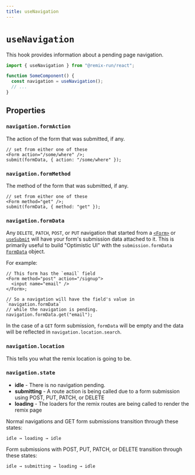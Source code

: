 ```yaml
---
title: useNavigation
---
```


# `useNavigation`

This hook provides information about a pending page navigation.

```js
import { useNavigation } from "@remix-run/react";

function SomeComponent() {
  const navigation = useNavigation();
  // ...
}
```

## Properties

### `navigation.formAction`

The action of the form that was submitted, if any.

```tsx
// set from either one of these
<Form action="/some/where" />;
submit(formData, { action: "/some/where" });
```

### `navigation.formMethod`

The method of the form that was submitted, if any.

```tsx
// set from either one of these
<Form method="get" />;
submit(formData, { method: "get" });
```

### `navigation.formData`

Any `DELETE`, `PATCH`, `POST`, or `PUT` navigation that started from a [`<Form>`][form-component] or [`useSubmit`][use-submit] will have your form's submission data attached to it. This is primarily useful to build "Optimistic UI" with the `submission.formData` [`FormData`][form-data] object.

For example:

```tsx
// This form has the `email` field
<Form method="post" action="/signup">
  <input name="email" />
</Form>;

// So a navigation will have the field's value in `navigation.formData`
// while the navigation is pending.
navigation.formData.get("email");
```

In the case of a `GET` form submission, `formData` will be empty and the data will be reflected in `navigation.location.search`.

### `navigation.location`

This tells you what the remix location is going to be.

### `navigation.state`

- **idle** - There is no navigation pending.
- **submitting** - A route action is being called due to a form submission using POST, PUT, PATCH, or DELETE
- **loading** - The loaders for the remix routes are being called to render the remix page

Normal navigations and GET form submissions transition through these states:

```
idle → loading → idle
```

Form submissions with POST, PUT, PATCH, or DELETE transition through these states:

```
idle → submitting → loading → idle
```

[form-component]: ../components/form
[use-submit]: ./use-submit
[form-data]: https://developer.mozilla.org/en-US/docs/Web/API/FormData
